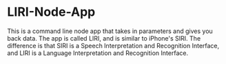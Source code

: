 # LIRI-Node-App

This is a command line node app that takes in parameters and gives you back data. The app is called LIRI, and is similar to iPhone's SIRI. The difference is that SIRI is a Speech Interpretation and Recognition Interface, and LIRI is a Language Interpretation and Recognition Interface.
 
 
 




